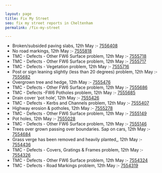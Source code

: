 ```yaml
---

layout: page
title: Fix My Street
seo: fix my street reports in Cheltenham
permalink: /fix-my-street

---
```


<!-- fix_marker starts -->

- Broken/subsided paving slabs, 12th May :- [7556408](https://www.fixmystreet.com/report/7556408)
- No road markings, 12th May :- [7555818](https://www.fixmystreet.com/report/7555818)
- TMC - Defects - Other FW6  Surface problem, 12th May :- [7555718](https://www.fixmystreet.com/report/7555718)
- TMC - Defects - Other FW6  Surface problem, 12th May :- [7555717](https://www.fixmystreet.com/report/7555717)
- TMC - Defects - Vegetation problem, 12th May :- [7555716](https://www.fixmystreet.com/report/7555716)
- Post or sign leaning slightly (less than 20 degrees) problem, 12th May :- [7555682](https://www.fixmystreet.com/report/7555682)
- Overgrown tree and hedge, 12th May :- [7555476](https://www.fixmystreet.com/report/7555476)
- TMC - Defects - Other FW6  Surface problem, 12th May :- [7555686](https://www.fixmystreet.com/report/7555686)
- TMC - Defects -FW6 Potholes problem, 12th May :- [7555685](https://www.fixmystreet.com/report/7555685)
- Drain cover ‘pot hole’, 12th May :- [7555426](https://www.fixmystreet.com/report/7555426)
- TMC - Defects - Kerbs and Channels problem, 12th May :- [7555407](https://www.fixmystreet.com/report/7555407)
- Highway erosion & potholes, 12th May :- [7555278](https://www.fixmystreet.com/report/7555278)
- TMC - Defects - Other FW6  Surface problem, 12th May :- [7555149](https://www.fixmystreet.com/report/7555149)
- Pot holes, 12th May :- [7555028](https://www.fixmystreet.com/report/7555028)
- TMC - Defects - Other FW6  Surface problem, 12th May :- [7555146](https://www.fixmystreet.com/report/7555146)
- Trees over grown passing over boundaries. Sap on cars, 12th May :- [7554684](https://www.fixmystreet.com/report/7554684)
- Grass verge has been removed and heavily planted,, 12th May :- [7554436](https://www.fixmystreet.com/report/7554436)
- TMC - Defects - Covers, Gratings & Frames problem, 12th May :- [7554326](https://www.fixmystreet.com/report/7554326)
- TMC - Defects - Other FW6  Surface problem, 12th May :- [7554324](https://www.fixmystreet.com/report/7554324)
- TMC - Defects - Road Markings problem, 12th May :- [7554319](https://www.fixmystreet.com/report/7554319)

<!-- fix_marker ends -->